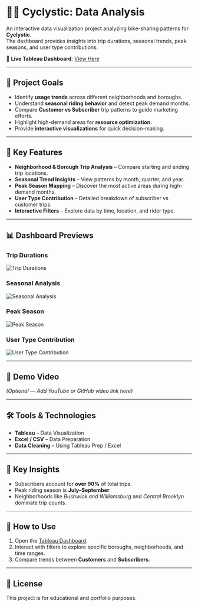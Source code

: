 # 🚴‍♂ Cyclystic: Data Analysis

An interactive data visualization project analyzing bike-sharing patterns for **Cyclystic**.  
The dashboard provides insights into trip durations, seasonal trends, peak seasons, and user type contributions.

🔗 **Live Tableau Dashboard**: [View Here](https://public.tableau.com/views/Cyclystic_17384244176160/Story1?:language=en-US&:sid=&:redirect=auth&:display_count=n&:origin=viz_share_link)

---

## 🎯 Project Goals
- Identify **usage trends** across different neighborhoods and boroughs.
- Understand **seasonal riding behavior** and detect peak demand months.
- Compare **Customer vs Subscriber** trip patterns to guide marketing efforts.
- Highlight high-demand areas for **resource optimization**.
- Provide **interactive visualizations** for quick decision-making.

---

## 🌟 Key Features
- **Neighborhood & Borough Trip Analysis** – Compare starting and ending trip locations.
- **Seasonal Trend Insights** – View patterns by month, quarter, and year.
- **Peak Season Mapping** – Discover the most active areas during high-demand months.
- **User Type Contribution** – Detailed breakdown of subscriber vs customer trips.
- **Interactive Filters** – Explore data by time, location, and rider type.

---

## 📊 Dashboard Previews

### Trip Durations
![Trip Durations](Screenshot1.png)

### Seasonal Analysis
![Seasonal Analysis](Screenshot2.png)

### Peak Season
![Peak Season](Screenshot3.png)

### User Type Contribution
![User Type Contribution](Screenshot4.png)

---

## 🎥 Demo Video
*(Optional — Add YouTube or GitHub video link here)*

---

## 🛠 Tools & Technologies
- **Tableau** – Data Visualization
- **Excel / CSV** – Data Preparation
- **Data Cleaning** – Using Tableau Prep / Excel

---

## 📌 Key Insights
- Subscribers account for **over 90%** of total trips.
- Peak riding season is **July–September**.
- Neighborhoods like *Bushwick and Williamsburg* and *Central Brooklyn* dominate trip counts.

---

## 📂 How to Use
1. Open the [Tableau Dashboard](https://public.tableau.com/views/Cyclystic_17384244176160/Story1?:language=en-US&:sid=&:redirect=auth&:display_count=n&:origin=viz_share_link).
2. Interact with filters to explore specific boroughs, neighborhoods, and time ranges.
3. Compare trends between **Customers** and **Subscribers**.

---

## 📜 License
This project is for educational and portfolio purposes.
